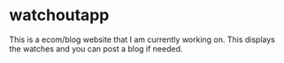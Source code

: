 # watchoutapp
This is a ecom/blog website that I am currently working on. This displays the watches and you can post a blog if needed.
